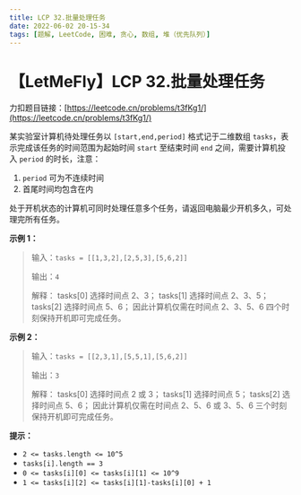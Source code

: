 ```yaml
---
title: LCP 32.批量处理任务
date: 2022-06-02 20-15-34
tags: [题解, LeetCode, 困难, 贪心, 数组, 堆（优先队列）]
---
```


# 【LetMeFly】LCP 32.批量处理任务

力扣题目链接：[https://leetcode.cn/problems/t3fKg1/](https://leetcode.cn/problems/t3fKg1/)

某实验室计算机待处理任务以 `[start,end,period]` 格式记于二维数组 `tasks`，表示完成该任务的时间范围为起始时间 `start` 至结束时间 `end` 之间，需要计算机投入 `period` 的时长，注意：
1. `period` 可为不连续时间
2. 首尾时间均包含在内

处于开机状态的计算机可同时处理任意多个任务，请返回电脑最少开机多久，可处理完所有任务。

**示例 1：**
>输入：`tasks = [[1,3,2],[2,5,3],[5,6,2]]`
>
>输出：`4`
>
>解释：
>tasks[0] 选择时间点 2、3；
>tasks[1] 选择时间点 2、3、5；
>tasks[2] 选择时间点 5、6；
>因此计算机仅需在时间点 2、3、5、6 四个时刻保持开机即可完成任务。

**示例 2：**
>输入：`tasks = [[2,3,1],[5,5,1],[5,6,2]]`
>
>输出：`3`
>
>解释：
>tasks[0] 选择时间点 2 或 3；
>tasks[1] 选择时间点 5；
>tasks[2] 选择时间点 5、6；
>因此计算机仅需在时间点 2、5、6 或 3、5、6 三个时刻保持开机即可完成任务。

**提示：**
- `2 <= tasks.length <= 10^5`
- `tasks[i].length == 3`
- `0 <= tasks[i][0] <= tasks[i][1] <= 10^9`
- `1 <= tasks[i][2] <= tasks[i][1]-tasks[i][0] + 1`

    